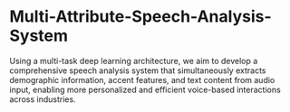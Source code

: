 # Multi-Attribute-Speech-Analysis-System
Using a multi-task deep learning architecture, we aim to develop a comprehensive speech analysis system that simultaneously extracts demographic information, accent features, and text content from audio input, enabling more personalized and efficient voice-based interactions across industries.
